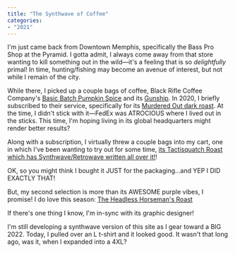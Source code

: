 ```yaml
---
title: "The Synthwave of Coffee"
categories:
- "2021"
---
```


I'm just came back from Downtown Memphis, specifically the Bass Pro Shop at the Pyramid.  I gotta admit, I always come away from that store wanting to kill something out in the wild—it's a feeling that is so *delightfully* primal!  In time, hunting/fishing may become an avenue of interest, but not while I remain of the city.

While there, I picked up a couple bags of coffee, Black Rifle Coffee Company's [Basic Batch Pumpkin Spice](https://www.basspro.com/shop/en/black-rifle-coffee-company-basic-batch-pumpkin-spice-ground-coffee) and its [Gunship](https://www.blackriflecoffee.com/products/gunship-coffee-blend?_pos=1&_psq=gunship&_ss=e&_v=1.0&variant=39292173353069).  In 2020, I briefly subscribed to their service, specifically for its [Murdered Out dark roast](https://www.blackriflecoffee.com/products/murdered-out-coffee-blend?_pos=1&_psq=murdered+out&_ss=e&_v=1.0&variant=3921242115).  At the time, I didn't stick with it—FedEx was ATROCIOUS where I lived out in the sticks. This time, I'm hoping living in its global headquarters might render better results?

Along with a subscription, I virtually threw a couple bags into my cart, one in which I've been wanting to try out for some time, [its Tactisquatch Roast which has Synthwave/Retrowave written all over it!](https://www.blackriflecoffee.com/products/tactisquatch-roast?variant=39324476047469)!

OK, so you might think I bought it JUST for the packaging...and YEP I DID EXACTLY THAT!

But, my second selection is more than its AWESOME purple vibes, I promise!  I do love this season:  [The Headless Horseman's Roast](https://www.blackriflecoffee.com/products/headless-horseman-ground-12oz?_pos=1&_psq=horseman&_ss=e&_v=1.0&variant=39582663278701)

If there's one thing I know, I'm in-sync with its graphic designer!

I'm still developing a synthwave version of this site as I gear toward a BIG 2022.  Today, I pulled over an L t-shirt and it looked good.  It wasn't that long ago, was it, when I expanded into a 4XL?
